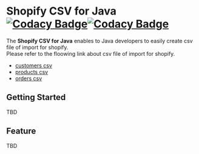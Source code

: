 # Shopify CSV for Java [![Codacy Badge](https://api.codacy.com/project/badge/Grade/79a1324e2b714b06914812907de277a8)](https://app.codacy.com/gh/TRIANGLE-SAUCE/shopify-csv-java?utm_source=github.com&utm_medium=referral&utm_content=TRIANGLE-SAUCE/shopify-csv-java&utm_campaign=Badge_Grade_Settings)[![Codacy Badge](https://app.codacy.com/project/badge/Coverage/50105ccd11154557a63d2a85118a5d14)](https://www.codacy.com/gh/TRIANGLE-SAUCE/shopify-csv-java?utm_source=github.com&utm_medium=referral&utm_content=TRIANGLE-SAUCE/shopify-csv-java&utm_campaign=Badge_Coverage)

The **Shopify CSV for Java** enables to Java developers to easily create csv file of import for shopify.  
Please refer to the floowing link about csv file of import for shopify.
-  [customers csv](https://help.shopify.com/en/manual/migrating-to-shopify/transporter-app/csv-customers)
-  [products csv](https://help.shopify.com/en/manual/migrating-to-shopify/transporter-app/csv-products)
-  [orders csv](https://help.shopify.com/en/manual/migrating-to-shopify/transporter-app/csv-orders)

## Getting Started
TBD

## Feature
TBD
